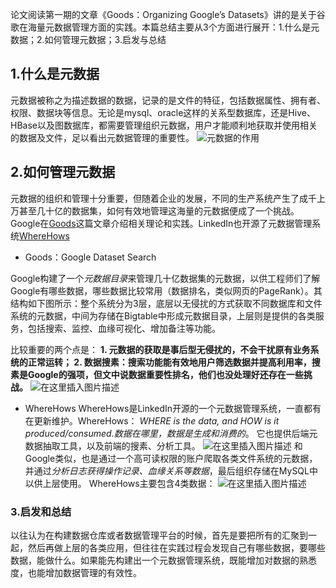 论文阅读第一期的文章《Goods：Organizing Google’s Datasets》讲的是关于谷歌在海量元数据管理方面的实践。本篇总结主要从3个方面进行展开：1.什么是元数据；2.如何管理元数据；3.启发与总结
## 1.什么是元数据
元数据被称之为描述数据的数据，记录的是文件的特征，包括数据属性、拥有者、权限、数据块等信息。无论是mysql、oracle这样的关系型数据库，还是Hive、HBase以及图数据库，都需要管理组织元数据，用户才能顺利地获取并使用相关的数据及文件，足以看出元数据管理的重要性。
![元数据的作用](https://img-blog.csdnimg.cn/20181029214753715.png?x-oss-process=image/watermark,type_ZmFuZ3poZW5naGVpdGk,shadow_10,text_aHR0cHM6Ly9ibG9nLmNzZG4ubmV0L3UwMTI5MjI4Mzg=,size_16,color_FFFFFF,t_70)
## 2.如何管理元数据
元数据的组织和管理十分重要，但随着企业的发展，不同的生产系统产生了成千上万甚至几十亿的数据集，如何有效地管理这海量的元数据便成了一个挑战。Google在[Goods](https://github.com/dantezhao/paper-notes/blob/master/0001/Goods%20Organizing%20Google%E2%80%99s%20Datasets.pdf)这篇文章介绍相关理论和实践。LinkedIn也开源了元数据管理系统[WhereHows](https://github.com/linkedin/WhereHows)

 - Goods：Google Dataset Search
 
Google构建了一个*元数据目录*来管理几十亿数据集的元数据，以供工程师们了解Google有哪些数据，哪些数据比较常用（数据排名，类似网页的PageRank）。其结构如下图所示：整个系统分为3层，底层以无侵扰的方式获取不同数据库和文件系统的元数据，中间为存储在Bigtable中形成元数据目录，上层则是提供的各类服务，包括搜索、监控、血缘可视化、增加备注等功能。

比较重要的两个点是：
**1. 元数据的获取是事后型无侵扰的，不会干扰原有业务系统的正常运转；
2. 数据搜素：搜索功能能有效地用户筛选数据并提高利用率，搜素是Google的强项，但文中说数据重要性排名，他们也没处理好还存在一些挑战。**
![在这里插入图片描述](https://img-blog.csdnimg.cn/20181029215221881.png?x-oss-process=image/watermark,type_ZmFuZ3poZW5naGVpdGk,shadow_10,text_aHR0cHM6Ly9ibG9nLmNzZG4ubmV0L3UwMTI5MjI4Mzg=,size_16,color_FFFFFF,t_70)
 - WhereHows
 WhereHows是LinkedIn开源的一个元数据管理系统，一直都有在更新维护。WhereHows： *WHERE is the data, and HOW is it produced/consumed.数据在哪里，数据是生成和消费的*。 它也提供后端元数据抽取工具，以及前端的搜素、分析工具。
![在这里插入图片描述](https://img-blog.csdnimg.cn/20181029221903590.png?x-oss-process=image/watermark,type_ZmFuZ3poZW5naGVpdGk,shadow_10,text_aHR0cHM6Ly9ibG9nLmNzZG4ubmV0L3UwMTI5MjI4Mzg=,size_16,color_FFFFFF,t_70)
和Google类似，也是通过一个高可读权限的账户爬取各类文件系统的元数据，并通过*分析日志获得操作记录、血缘关系等数据*，最后组织存储在MySQL中以供上层使用。
WhereHows主要包含4类数据：
![在这里插入图片描述](https://img-blog.csdnimg.cn/20181030222622441.png)
### 3.启发和总结
以往认为在构建数据仓库或者数据管理平台的时候，首先是要把所有的汇聚到一起，然后再做上层的各类应用，但往往在实践过程会发现自己有哪些数据，要哪些数据，能做什么。如果能先构建出一个元数据管理系统，既能增加对数据的熟悉度，也能增加数据管理的有效性。
